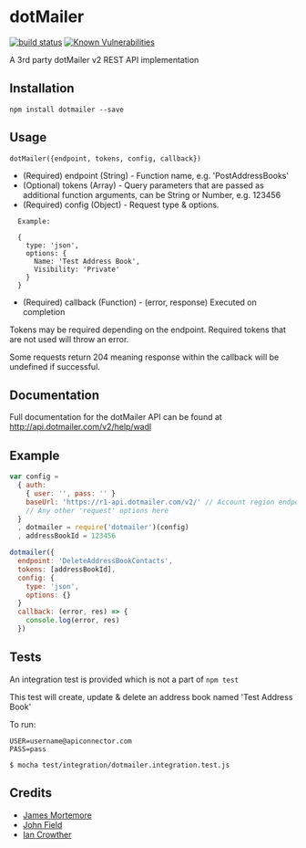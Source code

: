 # dotMailer

[![build status](https://secure.travis-ci.org/confuser/node-dotmailer.png)](http://travis-ci.org/confuser/node-dotmailer)
[![Known Vulnerabilities](https://snyk.io/test/github/confuser/node-dotmailer/badge.svg?targetFile=package.json)](https://snyk.io/test/github/confuser/node-dotmailer?targetFile=package.json)

A 3rd party dotMailer v2 REST API implementation

## Installation

```
npm install dotmailer --save
```

## Usage
```dotMailer({endpoint, tokens, config, callback})```
  
- (Required) endpoint (String) - Function name, e.g. 'PostAddressBooks'
- (Optional) tokens (Array) - Query parameters that are passed as additional function arguments, can be String or Number, e.g. 123456  
- (Required) config (Object) - Request type & options. 

```
  Example:

  {
    type: 'json',
    options: {
      Name: 'Test Address Book', 
      Visibility: 'Private'
    }
  }
```

- (Required) callback (Function) - (error, response) Executed on completion

Tokens may be required depending on the endpoint. Required tokens that are not used will throw an error.

Some requests return 204 meaning response within the callback will be undefined if successful.

## Documentation
Full documentation for the dotMailer API can be found at http://api.dotmailer.com/v2/help/wadl

## Example

```js
var config =
  { auth:
    { user: '', pass: '' }
    baseUrl: 'https://r1-api.dotmailer.com/v2/' // Account region endpoint
    // Any other 'request' options here
  }
  , dotmailer = require('dotmailer')(config)
  , addressBookId = 123456

dotmailer({
  endpoint: 'DeleteAddressBookContacts',
  tokens: [addressBookId],
  config: {
    type: 'json',
    options: {}
  }
  callback: (error, res) => {
    console.log(error, res)
  })
```

## Tests
An integration test is provided which is not a part of ```npm test```

This test will create, update & delete an address book named 'Test Address Book'

To run:
```
USER=username@apiconnector.com 
PASS=pass 

$ mocha test/integration/dotmailer.integration.test.js
```

## Credits
- [James Mortemore](https://github.com/confuser/)
- [John Field](https://johnfield.github.io/)
- [Ian Crowther](https://github.com/iancrowther/)
